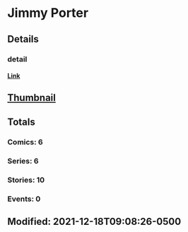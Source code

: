 # Jimmy  Porter 
## Details
### detail
#### [Link](http://marvel.com/comics/creators/14088/jimmy_porter?utm_campaign=apiRef&utm_source=225578a89fc76f3d20fbffda5d17a88d)
## [Thumbnail](http://i.annihil.us/u/prod/marvel/i/mg/b/40/image_not_available.jpg)
## Totals
### Comics: 6
### Series: 6
### Stories: 10
### Events: 0
## Modified: 2021-12-18T09:08:26-0500